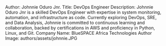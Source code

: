 Author: Johnnie Oduro Jnr.
Title: DevOps Engineer
Description: Johnnie Oduro Jnr is a skilled DevOps Engineer with expertise in system monitoring, automation, and infrastructure as code. Currently exploring DevOps, SRE, and Data Analysis, Johnnie is committed to continuous learning and collaboration, backed by certifications in AWS and proficiency in Python, Linux, and Git.
Company Name: BlueSPACE Africa Technologies
Author Image: authors/assets/johnnie.JPG